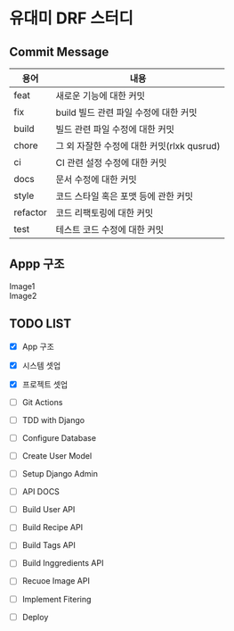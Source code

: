 # 유대미 DRF 스터디


## Commit Message

| 용어 | 내용 |
| --- | --- |
| feat | 새로운 기능에 대한 커밋 |
| fix | build 빌드 관련 파일 수정에 대한 커밋 |
| build | 빌드 관련 파일 수정에 대한 커밋 |
| chore | 그 외 자잘한 수정에 대한 커밋(rlxk qusrud) |
| ci | CI 관련 설정 수정에 대한 커밋 |
| docs | 문서 수정에 대한 커밋 |
| style | 코드 스타일 혹은 포맷 등에 관한 커밋 |
| refactor | 코드 리팩토링에 대한 커밋 |
| test |  테스트 코드 수정에 대한 커밋 |

## Appp 구조
Image1  
Image2  

## TODO LIST
- [x] App 구조
- [x] 시스템 셋업
- [x] 프로젝트 셋업
- [ ] Git Actions 
- [ ] TDD with Django
- [ ] Configure Database
- [ ] Create User Model
- [ ] Setup Django Admin
- [ ] API DOCS
- [ ] Build User API
- [ ] Build Recipe API
- [ ] Build Tags API
- [ ] Build Inggredients API
- [ ] Recuoe Image API
- [ ] Implement Fitering
- [ ] Deploy


